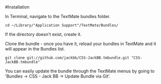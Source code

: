 #Installation

In Terminal, navigate to the TextMate bundles folder.

	cd ~/Library/"Application Support"/TextMate/Bundles/

If the directory doesn't exist, create it.

Clone the bundle - once you have it, reload your bundles in TextMate and it will appear in the Bundles list.

	git clone git://github.com/jackbb/CSS-JackBB.tmbundle.git "CSS-JackBB.tmbundle"

You can easily update the bundle through the TextMate menus by going to 'Bundles -> CSS - Jack BB -> Update Bundle via Git'.